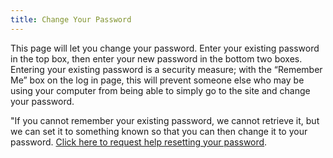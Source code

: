 ```yaml
---
title: Change Your Password
---
```


This page will let you change your password. Enter your existing password in the top box, then enter your new password in the bottom two boxes. Entering your existing password is a security measure; with the “Remember Me” box on the log in page, this will prevent someone else who may be using your computer from being able to simply go to the site and change your password.

"If you cannot remember your existing password, we cannot retrieve it, but we can set it to something known so that you can then change it to your password. [Click here to request help resetting your password](mailto:daniel@bitbadger.solutions?subject=PrayerTracker%20Password%20Help).
